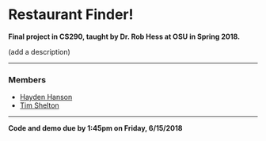 # Restaurant Finder!

**Final project in CS290, taught by Dr. Rob Hess at OSU in Spring 2018.**

(add a description)

---
### Members
 * [Hayden Hanson](https://github.com/hansohay)
 * [Tim Shelton](https://github.com/sheltoti)

---

**Code and demo due by 1:45pm on Friday, 6/15/2018**
